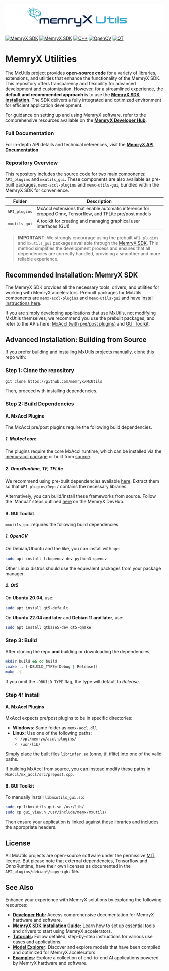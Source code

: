 <picture>
  <source srcset="figures/mx_utils.png" media="(prefers-color-scheme: dark)">
  <source srcset="figures/mx_utils_light.png" media="(prefers-color-scheme: light)">
  <img src="figures/mx_utils_light.png" alt="MemryX Utilities">
</picture>


<!-- Badges for quick project insights -->
[![MemryX SDK](https://img.shields.io/badge/MemryX%20SDK-1.0-brightgreen)](https://developer.memryx.com)
[![MemryX SDK](https://img.shields.io/badge/MxAccl-1.0-brightgreen)](https://developer.memryx.com)
[![C++](https://img.shields.io/badge/C++-17-blue)](https://en.cppreference.com)
[![OpenCV](https://img.shields.io/badge/OpenCV-gray)](...)
[![QT](https://img.shields.io/badge/QT-5-brightgreen)](...)

# MemryX Utilities

The MxUtils project provides **open-source code** for a variety of libraries, extensions, and utilities that enhance the functionality of the MemryX SDK. This repository offers transparency and flexibility for advanced development and customization. However, for a streamlined experience, the **default and recommended approach** is to use the [**MemryX SDK installation**](https://developer.memryx.com/get_started/install.html). The SDK delivers a fully integrated and optimized environment for efficient application development.

For guidance on setting up and using MemryX software, refer to the comprehensive resources available on the **[MemryX Developer Hub](https://developer.memryx.com)**.

### Full Documentation
For in-depth API details and technical references, visit the **[MemryX API Documentation](https://developer.memryx.com/api/index.html)**.

### Repository Overview

This repository includes the source code for two main components: `API_plugins` and `mxutils_gui`. These components are also available as pre-built packages, `memx-accl-plugins` and `memx-utils-gui`, bundled within the MemryX SDK for convenience.

| **Folder**         | **Description**                                                                                          |
|--------------------|----------------------------------------------------------------------------------------------------------|
| `API_plugins`      | MxAccl extensions that enable automatic inference for cropped Onnx, Tensorflow, and TFLite pre/post models |
| `mxutils_gui`      | A toolkit for creating and managing graphical user interfaces (GUI)                                      |

> **IMPORTANT**: We strongly encourage using the prebuilt `API_plugins` and `mxutils_gui` packages available through the [MemryX SDK](https://developer.memryx.com). This method simplifies the development process and ensures that all dependencies are correctly handled, providing a smoother and more reliable experience.

## Recommended Installation: MemryX SDK

The MemryX SDK provides all the necessary tools, drivers, and utilities for working with MemryX accelerators. Prebuilt packages for MxUtils components are `memx-accl-plugins` and `memx-utils-gui` and have [install instructions here](https://developer.memryx.com/tutorials/requirements/installation.html).

If you are simply developing applications that use MxUtils, not modifying MxUtils themselves, we recommend you use the prebuilt packages, and refer to the APIs here: [MxAccl (with pre/post plugins)](https://developer.memryx.com/api/accelerator/cpp.html) and [GUI Toolkit](https://developer.memryx.com/api/mxutils_gui.html).



## Advanced Installation: Building from Source

If you prefer building and installing MxUtils projects manually, clone this repo with:

### Step 1: Clone the repository

```
git clone https://github.com/memryx/MxUtils
```

Then, proceed with installing dependencies.

### Step 2: Build Dependencies

#### A. MxAccl Plugins

The MxAccl pre/post plugins require the following build dependencies.

##### 1. MxAccl core
The plugins require the core MxAccl runtime, which can be installed via the [memx-accl package](https://developer.memryx.com/get_started/install_driver.html) or built from [source](https://github.com/memryx/MxAccl).

##### 2. OnnxRuntime, TF, TFLite
We recommend using pre-built dependencies available [here](https://developer.memryx.com/example_files/mxutils_deps.tar.xz). Extract them so that `API_plugins/Deps/` contains the necessary libraries.

Alternatively, you can build/install these frameworks from source. Follow the 'Manual' steps outlined [here](https://developer.memryx.com/tutorials/requirements/installation.html) on the MemryX DevHub.

#### B. GUI Toolkit

`mxutils_gui` requires the following build dependencies.

##### 1. OpenCV

On Debian/Ubuntu and the like, you can install with `apt`:

```bash
sudo apt install libopencv-dev python3-opencv
```

Other Linux distros should use the equivalent packages from your package manager.


##### 2. Qt5

On **Ubuntu 20.04**, use:

```bash
sudo apt install qt5-default
```

On **Ubuntu 22.04 and later** and **Debian 11 and later**, use:

```bash
sudo apt install qtbase5-dev qt5-qmake
```

### Step 3: Build

After cloning the repo **and** building or downloading the dependencies,

```bash
mkdir build && cd build
cmake .. [-DBUILD_TYPE=[Debug | Release]]
make -j
```

If you omit the `-DBUILD_TYPE` flag, the type will default to *Release*.

### Step 4: Install

#### A. MxAccl Plugins

MxAccl expects pre/post plugins to be in specific directories:

- **Windows**: Same folder as `memx-accl.dll`
- **Linux**: Use one of the following paths:
    - `/opt/memryx/accl-plugins/`
    - `/usr/lib/`

Simply place the built files `lib*infer.so` (onnx, tf, tflite) into one of the valid paths.

If building MxAccl from source, you can instead modify these paths in `MxAccl/mx_accl/src/prepost.cpp`.

#### B. GUI Toolkit

To manually install `libmxutils_gui.so`:

```bash
sudo cp libmxutils_gui.so /usr/lib/
sudo cp gui_view.h /usr/include/memx/mxutils/
```

Then ensure your application is linked against these libraries and includes the appropriate headers.


## License

All MxUtils projects are open-source software under the permissive [MIT](LICENSE.md) license. But please note that external dependencies, Tensorflow and OnnxRuntime, have their own licenses as documented in the `API_plugins/debian*/copyright` file.


## See Also
Enhance your experience with MemryX solutions by exploring the following resources:

- **[Developer Hub](https://developer.memryx.com/index.html):** Access comprehensive documentation for MemryX hardware and software.
- **[MemryX SDK Installation Guide](https://developer.memryx.com/get_started/install.html):** Learn how to set up essential tools and drivers to start using MemryX accelerators.
- **[Tutorials](https://developer.memryx.com/tutorials/tutorials.html):** Follow detailed, step-by-step instructions for various use cases and applications.
- **[Model Explorer](https://developer.memryx.com/model_explorer/models.html):** Discover and explore models that have been compiled and optimized for MemryX accelerators.
- **[Examples](https://github.com/memryx/MemryX_eXamples):** Explore a collection of end-to-end AI applications powered by MemryX hardware and software. 
